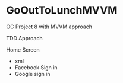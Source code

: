 # GoOutToLunchMVVM
 OC Project 8 with MVVM approach

 TDD Approach

 Home Screen 
 - xml
 - Facebook Sign in
 - Google sign in
   
